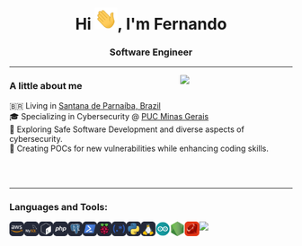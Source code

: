 <h1 align="center">Hi <img src="https://raw.githubusercontent.com/ABSphreak/ABSphreak/master/gifs/Hi.gif" width="40px" />, I'm Fernando</h1>
<h3 align="center">Software Engineer </h3>


---


<img align='right' src='https://user-images.githubusercontent.com/5713670/87202985-820dcb80-c2b6-11ea-9f56-7ec461c497c3.gif' width='200"'>

### A little about me

🇧🇷  Living in [Santana de Parnaíba, Brazil](https://www.google.com/maps/place/Santana+de+Parna%C3%ADba+-+Polvilho,+Santana+de+Parna%C3%ADba+-+SP/data=!4m2!3m1!1s0x94cf1b48cc9f4fbd:0x9e2a5b9e0e692e6c?sa=X&ved=2ahUKEwiUyraYp5rtAhVtCrkGHSCiAKgQ8gEwFnoECA0QAQ)</br>
🎓 Specializing in Cybersecurity @ [PUC Minas Gerais](https://www.pucminas.br/destaques/Paginas/default.aspx)</br>
🌱 Exploring Safe Software Development and diverse aspects of cybersecurity.</br>
🔭 Creating POCs for new vulnerabilities while enhancing coding skills.

</br>
</br>

---

### Languages and Tools:
<img align="left" width="26px" src="https://raw.githubusercontent.com/tandpfun/skill-icons/59059d9d1a2c092696dc66e00931cc1181a4ce1f/icons/AWS-Dark.svg"/>
<img align="left" width="26px" src="https://raw.githubusercontent.com/tandpfun/skill-icons/59059d9d1a2c092696dc66e00931cc1181a4ce1f/icons/MySQL-Dark.svg"/>
<img align="left" width="26px" src="https://raw.githubusercontent.com/tandpfun/skill-icons/59059d9d1a2c092696dc66e00931cc1181a4ce1f/icons/Bash-Dark.svg" />
<img align="left" width="26px" src="https://raw.githubusercontent.com/tandpfun/skill-icons/59059d9d1a2c092696dc66e00931cc1181a4ce1f/icons/PHP-Dark.svg" />
<img align="left" width="26px" src="https://raw.githubusercontent.com/tandpfun/skill-icons/59059d9d1a2c092696dc66e00931cc1181a4ce1f/icons/PostgreSQL-Dark.svg" />
<img align="left" width="26px" src="https://raw.githubusercontent.com/tandpfun/skill-icons/59059d9d1a2c092696dc66e00931cc1181a4ce1f/icons/Powershell-Dark.svg" />
<img align="left" width="26px" src="https://raw.githubusercontent.com/tandpfun/skill-icons/59059d9d1a2c092696dc66e00931cc1181a4ce1f/icons/RaspberryPi-Dark.svg" />
<img align="left" width="26px" src="https://raw.githubusercontent.com/tandpfun/skill-icons/59059d9d1a2c092696dc66e00931cc1181a4ce1f/icons/Regex-Dark.svg" />
<img align="left" width="26px" src="https://raw.githubusercontent.com/tandpfun/skill-icons/59059d9d1a2c092696dc66e00931cc1181a4ce1f/icons/Python-Dark.svg" />
<img align="left" width="26px" src="https://raw.githubusercontent.com/tandpfun/skill-icons/59059d9d1a2c092696dc66e00931cc1181a4ce1f/icons/Linux-Dark.svg" />
<img align="left" width="26px" src="https://raw.githubusercontent.com/github/explore/80688e429a7d4ef2fca1e82350fe8e3517d3494d/topics/arduino/arduino.png" />
<img align="left" width="26px" src="https://raw.githubusercontent.com/github/explore/80688e429a7d4ef2fca1e82350fe8e3517d3494d/topics/nodejs/nodejs.png" />
<img align="left" width="26px" src="https://raw.githubusercontent.com/tandpfun/skill-icons/59059d9d1a2c092696dc66e00931cc1181a4ce1f/icons/Ruby.svg" />
<img align="left" width="26px" src="https://raw.githubusercontent.com/yurijserrano/Github-Profile-Readme-Logos/042e36c55d4d757621dedc4f03108213fbb57ec4/databases/mariadb.svg" />








<!--
**Fernando-olv/Fernando-olv** is a ✨ _special_ ✨ repository because its `README.md` (this file) appears on your GitHub profile.

Here are some ideas to get you started:

- 🔭 I’m currently working on ...
- 🌱 I’m currently learning ...
- 👯 I’m looking to collaborate on ...
- 🤔 I’m looking for help with ...
- 💬 Ask me about ...
- 📫 How to reach me: ...
- 😄 Pronouns: ...
- ⚡ Fun fact: ...
-->
